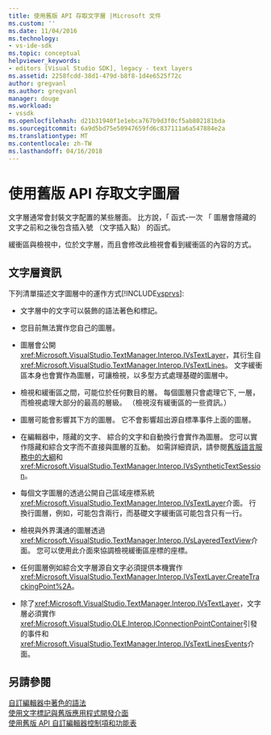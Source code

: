 ```yaml
---
title: 使用舊版 API 存取文字層 |Microsoft 文件
ms.custom: ''
ms.date: 11/04/2016
ms.technology:
- vs-ide-sdk
ms.topic: conceptual
helpviewer_keywords:
- editors [Visual Studio SDK], legacy - text layers
ms.assetid: 2258fcdd-38d1-479d-b8f8-1d4e6525f72c
author: gregvanl
ms.author: gregvanl
manager: douge
ms.workload:
- vssdk
ms.openlocfilehash: d21b31940f1e1ebca767b9d3f0cf5ab802181bda
ms.sourcegitcommit: 6a9d5bd75e50947659fd6c837111a6a547884e2a
ms.translationtype: MT
ms.contentlocale: zh-TW
ms.lasthandoff: 04/16/2018
---
```

# <a name="accessing-text-layers-by-using-the-legacy-api"></a>使用舊版 API 存取文字圖層
文字層通常會封裝文字配置的某些層面。 比方說，「 函式-一次 「 圖層會隱藏的文字之前和之後包含插入號 （文字插入點） 的函式。  
  
 緩衝區與檢視中，位於文字層，而且會修改此檢視會看到緩衝區的內容的方式。  
  
## <a name="text-layer-information"></a>文字層資訊  
 下列清單描述文字圖層中的運作方式[!INCLUDE[vsprvs](../code-quality/includes/vsprvs_md.md)]:  
  
-   文字層中的文字可以裝飾的語法著色和標記。  
  
-   您目前無法實作您自己的圖層。  
  
-   圖層會公開<xref:Microsoft.VisualStudio.TextManager.Interop.IVsTextLayer>，其衍生自<xref:Microsoft.VisualStudio.TextManager.Interop.IVsTextLines>。 文字緩衝區本身也會實作為圖層，可讓檢視，以多型方式處理基礎的圖層中。  
  
-   檢視和緩衝區之間，可能位於任何數目的層。 每個圖層只會處理它下, 一層，而檢視處理大部分的最高的層級。 （檢視沒有緩衝區的一些資訊。）  
  
-   圖層可能會影響其下方的圖層。 它不會影響超出源自標準事件上面的圖層。  
  
-   在編輯器中，隱藏的文字、 綜合的文字和自動換行會實作為圖層。 您可以實作隱藏和綜合文字而不直接與圖層的互動。 如需詳細資訊，請參閱[舊版語言服務中的大綱](../extensibility/internals/outlining-in-a-legacy-language-service.md)和<xref:Microsoft.VisualStudio.TextManager.Interop.IVsSyntheticTextSession>。  
  
-   每個文字圖層的透過公開自己區域座標系統<xref:Microsoft.VisualStudio.TextManager.Interop.IVsTextLayer>介面。 行換行圖層，例如，可能包含兩行，而基礎文字緩衝區可能包含只有一行。  
  
-   檢視與外界溝通的圖層透過<xref:Microsoft.VisualStudio.TextManager.Interop.IVsLayeredTextView>介面。 您可以使用此介面來協調檢視緩衝區座標的座標。  
  
-   任何圖層例如綜合文字層源自文字必須提供本機實作<xref:Microsoft.VisualStudio.TextManager.Interop.IVsTextLayer.CreateTrackingPoint%2A>。  
  
-   除了<xref:Microsoft.VisualStudio.TextManager.Interop.IVsTextLayer>，文字層必須實作<xref:Microsoft.VisualStudio.OLE.Interop.IConnectionPointContainer>引發的事件和<xref:Microsoft.VisualStudio.TextManager.Interop.IVsTextLinesEvents>介面。  
  
## <a name="see-also"></a>另請參閱  
 [自訂編輯器中著色的語法](../extensibility/syntax-coloring-in-custom-editors.md)   
 [使用文字標記與舊版應用程式開發介面](../extensibility/using-text-markers-with-the-legacy-api.md)   
 [使用舊版 API 自訂編輯器控制項和功能表](../extensibility/customizing-editor-controls-and-menus-by-using-the-legacy-api.md)